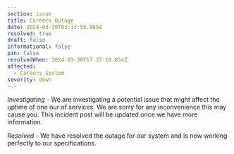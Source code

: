 ```yaml
---
section: issue
title: Careers Outage
date: 2024-03-30T03:13:59.989Z
resolved: true
draft: false
informational: false
pin: false
resolvedWhen: 2024-03-30T17:37:10.854Z
affected:
  - Careers System
severity: down
---
```

*Investigating* - We are investigating a potential issue that might affect the uptime of one our of services. We are sorry for any inconvenience this may cause you. This incident post will be updated once we have more information.

*﻿Resolved* - We have resolved the outage for our system and is now working perfectly to our specifications.